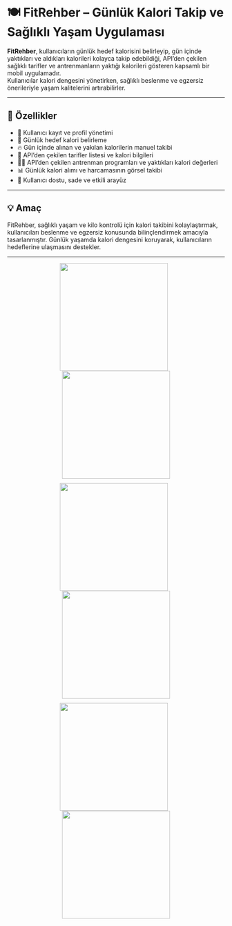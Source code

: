 # 🍽️ FitRehber – Günlük Kalori Takip ve Sağlıklı Yaşam Uygulaması

**FitRehber**, kullanıcıların günlük hedef kalorisini belirleyip, gün içinde yaktıkları ve aldıkları kalorileri kolayca takip edebildiği, API’den çekilen sağlıklı tarifler ve antrenmanların yaktığı kalorileri gösteren kapsamlı bir mobil uygulamadır.  
Kullanıcılar kalori dengesini yönetirken, sağlıklı beslenme ve egzersiz önerileriyle yaşam kalitelerini artırabilirler.

---

## 🚀 Özellikler

- 👤 Kullanıcı kayıt ve profil yönetimi  
- 🎯 Günlük hedef kalori belirleme  
- 🔥 Gün içinde alınan ve yakılan kalorilerin manuel takibi  
- 🥗 API’den çekilen tarifler listesi ve kalori bilgileri  
- 🏋️‍♂️ API’den çekilen antrenman programları ve yaktıkları kalori değerleri  
- 📊 Günlük kalori alımı ve harcamasının görsel takibi  
- 📱 Kullanıcı dostu, sade ve etkili arayüz  

---

## 💡 Amaç

FitRehber, sağlıklı yaşam ve kilo kontrolü için kalori takibini kolaylaştırmak, kullanıcıları beslenme ve egzersiz konusunda bilinçlendirmek amacıyla tasarlanmıştır. Günlük yaşamda kalori dengesini koruyarak, kullanıcıların hedeflerine ulaşmasını destekler.

---
<div align="center">
  <img src="https://github.com/user-attachments/assets/d2e89136-163b-4417-a1e4-26801160e819" width="250" style="margin-right:10px;" />
  <img src="https://github.com/user-attachments/assets/324e2758-d202-4ab3-a386-afccf40cd274" width="250" />
</div>

<div align="center" style="margin-top:10px;">
  <img src="https://github.com/user-attachments/assets/27c50bca-21e3-47a7-b4f1-2dd6d0b68936" width="250" style="margin-right:10px;" />
  <img src="https://github.com/user-attachments/assets/86b0f7b6-c4db-4f2a-aa35-5cf636abacdd" width="250" />
</div>

<div align="center" style="margin-top:10px;">
  <img src="https://github.com/user-attachments/assets/7268bb6c-f10b-4fc0-8ff9-b6e00891342a" width="250" style="margin-right:10px;" />
  <img src="https://github.com/user-attachments/assets/55b9b2a0-7e1a-4083-8a6e-0f4350748acb" width="250" />
</div>



